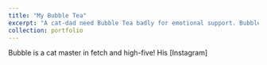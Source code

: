 ```yaml
---
title: "My Bubble Tea"
excerpt: "A cat-dad need Bubble Tea badly for emotional support. Bubble is a cat master in fetch and high-five! His [Instagram](https://www.instagram.com/bobobubble_cat/).<br/><img src='/images/Bubble/bubble.jpg'>"
collection: portfolio
---
```


Bubble is a cat master in fetch and high-five! His [Instagram]
